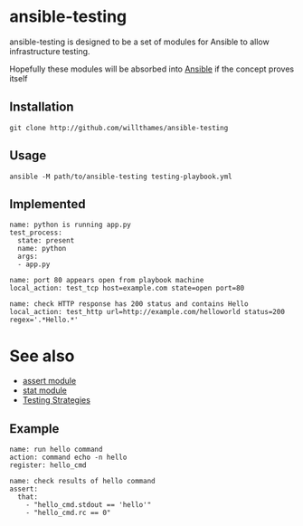 # ansible-testing

ansible-testing is designed to be a set of modules for Ansible to allow 
infrastructure testing. 

Hopefully these modules will be absorbed into [Ansible](http://github.com/ansible/ansible)
if the concept proves itself

## Installation

```
git clone http://github.com/willthames/ansible-testing
```

## Usage
```
ansible -M path/to/ansible-testing testing-playbook.yml
```

## Implemented

```
name: python is running app.py
test_process:
  state: present
  name: python
  args:
  - app.py

name: port 80 appears open from playbook machine
local_action: test_tcp host=example.com state=open port=80

name: check HTTP response has 200 status and contains Hello
local_action: test_http url=http://example.com/helloworld status=200 regex='.*Hello.*'

```

# See also

* [assert module](http://docs.ansible.com/assert_module.html)
* [stat module](http://docs.ansible.com/stat_module.html)
* [Testing Strategies](http://docs.ansible.com/test_strategies.html)

## Example

```
name: run hello command
action: command echo -n hello
register: hello_cmd

name: check results of hello command
assert:
  that:
    - "hello_cmd.stdout == 'hello'"
    - "hello_cmd.rc == 0"
```


